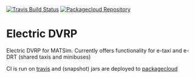[![Travis Build Status](https://travis-ci.org/matsim-vsp/edvrp.svg?branch=master)](https://travis-ci.org/matsim-vsp/edvrp)
[![Packagecloud Repository](https://img.shields.io/badge/java-packagecloud.io-844fec.svg)](https://packagecloud.io/matsim-vsp/edvrp/)

# Electric DVRP
Electric DVRP for MATSim. Currently offers functionality for e-taxi and e-DRT (shared taxis and minibuses)

CI is run on [travis](https://travis-ci.org/matsim-vsp/ev) and (snapshot) jars are deployed to [packagecloud](https://packagecloud.io/matsim-vsp/ev/)